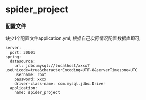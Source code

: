 # spider_project

### 配置文件
缺少1个配置文件application.yml; 根据自己实际情况配置数据库即可;
```
server:
  port: 30001
spring:
  datasource:
    url: jdbc:mysql://localhost/xxxx?useUnicode=true&characterEncoding=UTF-8&serverTimezone=UTC
    username: root
    password: xxxx
    driver-class-name: com.mysql.jdbc.Driver
  application:
    name: spider_project
```
